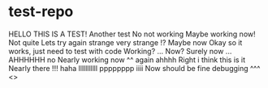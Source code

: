 # test-repo
HELLO THIS IS A TEST!
Another test
No not working
Maybe working now!
Not quite
Lets try again
strange
very strange
!?
Maybe now
Okay so it works, just need to test with code
Working?
...
Now?
Surely now
...
AHHHHHH
no
Nearly working now
^^
again
ahhhh
Right i think this is it
Nearly there
!!!
haha
lllllllllll
pppppppp
iiii
Now should be fine
debugging
^^^
<>
